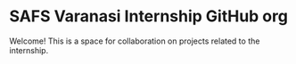 # SAFS Varanasi Internship GitHub org

Welcome! This is a space for collaboration on projects related to the internship.
